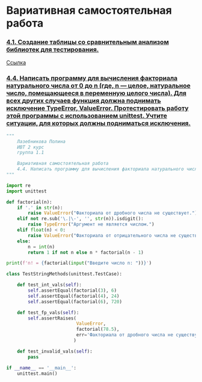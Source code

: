 # Вариативная самостоятельная работа

### [4.1. Создание таблицы со сравнительным анализом библиотек для тестирования.](https://www.dropbox.com/s/vlih2tlz1x8kcde/%D0%A2%D0%B5%D0%BC%D0%B0%204%20%D0%B2%D1%81%D1%80%204.1.docx?dl=0)
[Ссылка](https://www.dropbox.com/s/vlih2tlz1x8kcde/%D0%A2%D0%B5%D0%BC%D0%B0%204%20%D0%B2%D1%81%D1%80%204.1.docx?dl=0)
### [4.4. Написать программу для вычисления факториала натурального числа от 0 до n (где, n — целое, натуральное число, помещающееся в переменную целого числа). Для всех других случаев функция должна поднимать исключение TypeError, ValueError. Протестировать работу этой программы с использованием unittest. Учтите ситуации, для которых должны подниматься исключения.](https://replit.com/@PolinaLazebniko/Tema4-VSR-44#main.py)
```python
"""
    Лазебникова Полина 
    ИВТ 2 курс
    группа 1.1

    Вариативная самостоятельная работа 
    4.4. Написать программу для вычисления факториала натурального числа от 0 до n (где, n — целое, натуральное число, помещающееся в переменную целого числа). Для всех других случаев функция должна поднимать исключение TypeError, ValueError. Протестировать работу этой программы с использованием unittest. 
"""

import re
import unittest

def factorial(n):
    if '.' in str(n):
        raise ValueError("Факториала от дробного числа не существует.")
    elif not re.sub('\.|\-', '', str(n)).isdigit():
        raise TypeError("Аргумент не является числом.")
    elif float(n) < 0:
        raise ValueError("Факториала от отрицательного числа не существует.")
    else:
        n = int(n)
        return 1 if not n else n * factorial(n - 1)

print(f'n! = {factorial(input("Введите число n: "))}')

class TestStringMethods(unittest.TestCase):

    def test_int_vals(self):
        self.assertEqual(factorial(3), 6)
        self.assertEqual(factorial(4), 24)
        self.assertEqual(factorial(6), 720)

    def test_fp_vals(self):
        self.assertRaises(
                          ValueError,
                          factorial(78.5),
                          err='Факториала от дробного числа не существует.'
                         )

    def test_invalid_vals(self):
        pass

if __name__ == '__main__':
    unittest.main()
```
